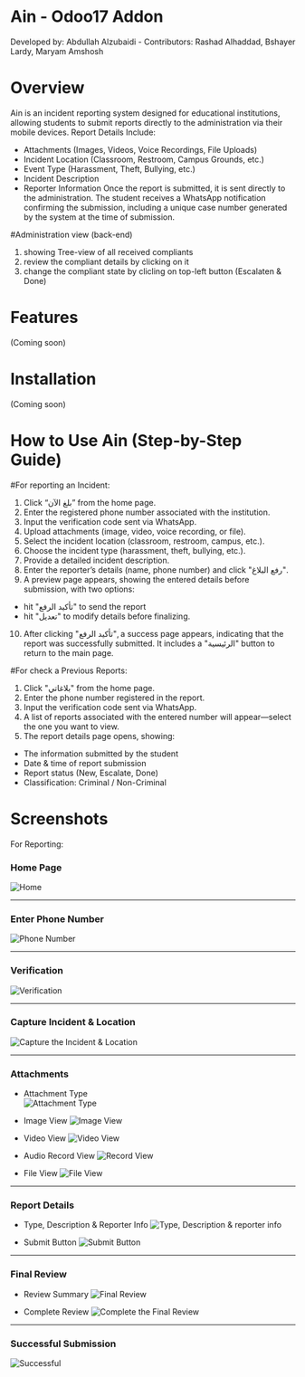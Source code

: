 # Ain - Odoo17 Addon
Developed by: Abdullah Alzubaidi - Contributors: Rashad Alhaddad, Bshayer Lardy, Maryam Amshosh

# Overview
Ain is an incident reporting system designed for educational institutions, allowing students to submit reports directly to the administration via their mobile devices.
Report Details Include:
- Attachments (Images, Videos, Voice Recordings, File Uploads)
- Incident Location (Classroom, Restroom, Campus Grounds, etc.)
- Event Type (Harassment, Theft, Bullying, etc.)
- Incident Description
- Reporter Information
Once the report is submitted, it is sent directly to the administration.
The student receives a WhatsApp notification confirming the submission, including a unique case number generated by the system at the time of submission.

#Administration view (back-end)
1. showing Tree-view of all received compliants
2. review the compliant details by clicking on it
3. change the compliant state by clicling on top-left button (Escalaten & Done)


# Features
(Coming soon)


# Installation
(Coming soon)


# How to Use Ain (Step-by-Step Guide)

#For reporting an Incident:
1. Click “بلغ الآن” from the home page.
2. Enter the registered phone number associated with the institution.
3. Input the verification code sent via WhatsApp.
4. Upload attachments (image, video, voice recording, or file).
5. Select the incident location (classroom, restroom, campus, etc.).
6. Choose the incident type (harassment, theft, bullying, etc.).
7. Provide a detailed incident description.
8. Enter the reporter’s details (name, phone number) and click "رفع البلاغ".
9. A preview page appears, showing the entered details before submission, with two options:
- hit "تأكيد الرفع" to send the report
- hit "تعديل" to modify details before finalizing.
10. After clicking "تأكيد الرفع", a success page appears, indicating that the report was successfully submitted. It includes a "الرئيسية" button to return to the main page.

#For check a Previous Reports:
1. Click "بلاغاتي" from the home page.
2. Enter the phone number registered in the report.
3. Input the verification code sent via WhatsApp.
4. A list of reports associated with the entered number will appear—select the one you want to view.
5. The report details page opens, showing:
- The information submitted by the student
- Date & time of report submission
- Report status (New, Escalate, Done)
- Classification: Criminal / Non-Criminal

# Screenshots
For Reporting:

### Home Page
![Home](https://github.com/user-attachments/assets/66d5df64-5148-44db-9e94-79da79dd7136)

---

### Enter Phone Number
![Phone Number](https://github.com/user-attachments/assets/8767f57b-cccc-4605-b39f-1098cd818ae0)

---

### Verification
![Verification](https://github.com/user-attachments/assets/619a379d-37c4-4588-a3eb-9efc742a975f)

---

### Capture Incident & Location
![Capture the Incident & Location](https://github.com/user-attachments/assets/4e22ee17-a965-4473-ac52-64aee0f0019a)

---

### Attachments
- Attachment Type  
  ![Attachment Type](https://github.com/user-attachments/assets/0e5100a6-4d81-4476-8ad0-09aa190f8c9f)

- Image View
  ![Image View](https://github.com/user-attachments/assets/d8bdbcea-734e-4f00-9a68-97bc0c80caed)

- Video View
  ![Video View](https://github.com/user-attachments/assets/55863e00-9582-45e7-a171-d709110b8e3d)

- Audio Record View
  ![Record View](https://github.com/user-attachments/assets/4ff713af-0312-4a7a-992f-a3000c82d73c)

- File View
  ![File View](https://github.com/user-attachments/assets/dc17836a-de6b-4401-9efd-b1fc6c6205aa)

---

### Report Details
- Type, Description & Reporter Info
  ![Type, Description & reporter info](https://github.com/user-attachments/assets/0658420f-2816-46f9-9264-4de55c630216)

- Submit Button
  ![Submit Button](https://github.com/user-attachments/assets/39447d61-7958-4114-92b4-c2cb68c77b3a)

---

### Final Review
- Review Summary
  ![Final Review](https://github.com/user-attachments/assets/f2c216e7-82cd-4e38-9fb5-3231cb5f6c1b)

- Complete Review
  ![Complete the Final Review](https://github.com/user-attachments/assets/19c6da73-2adf-4323-adfb-b19df93332f0)

---

### Successful Submission
![Successful](https://github.com/user-attachments/assets/ac947b08-3659-4dde-ae54-dc9bdaf65a74)




